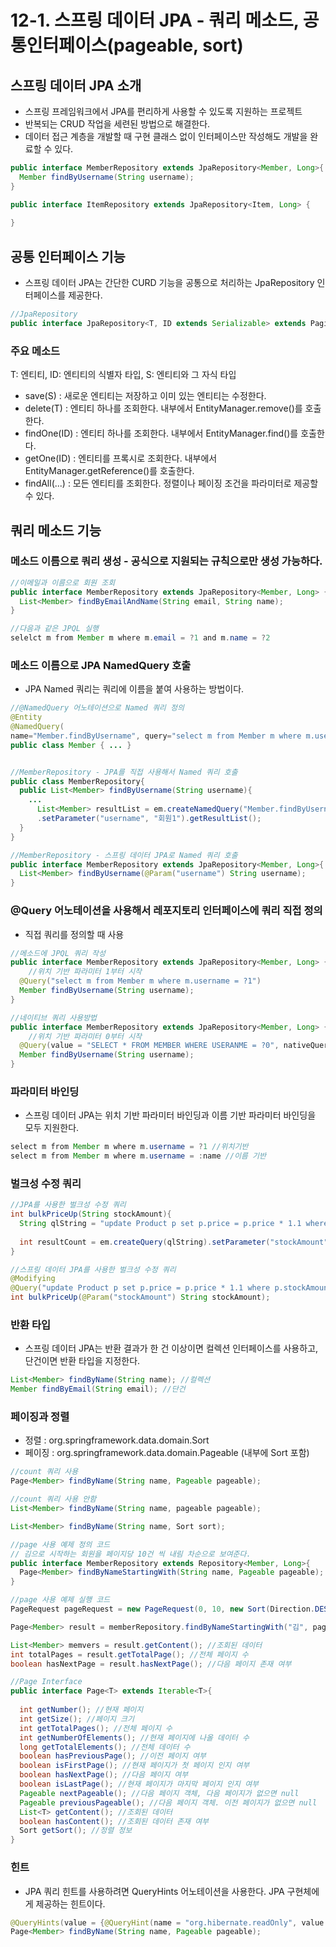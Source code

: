 # 12-1.  스프링 데이터 JPA - 쿼리 메소드, 공통인터페이스(pageable, sort)

## 스프링 데이터 JPA 소개

- 스프링 프레임워크에서 JPA를 편리하게 사용할 수 있도록 지원하는 프로젝트
- 반복되는 CRUD 작업을 세련된 방법으로 해결한다.
- 데이터 접근 계층을 개발할 때 구현 클래스 없이 인터페이스만 작성해도 개발을 완료할 수 있다.

```java
public interface MemberRepository extends JpaRepository<Member, Long>{
  Member findByUsername(String username);
}

public interface ItemRepository extends JpaRepository<Item, Long> {
  
}
```

## 공통 인터페이스 기능

- 스프링 데이터 JPA는 간단한 CURD 기능을 공통으로 처리하는 JpaRepository 인터페이스를 제공한다.

```java
//JpaRepository
public interface JpaRepository<T, ID extends Serializable> extends PagingAndSortingRepository<T, ID>{ }
```

### 주요 메소드

T: 엔티티, ID: 엔티티의 식별자 타입, S: 엔티티와 그 자식 타입

- save(S) : 새로운 엔티티는 저장하고 이미 있는 엔티티는 수정한다.
- delete(T) : 엔티티 하나를 조회한다. 내부에서 EntityManager.remove()를 호출한다.
- findOne(ID) : 엔티티 하나를 조회한다. 내부에서 EntityManager.find()를 호출한다.
- getOne(ID) : 엔티티를 프록시로 조회한다. 내부에서 EntityManager.getReference()를 호출한다.
- findAll(...) : 모든 엔티티를 조회한다. 정렬이나 페이징 조건을 파라미터로 제공할 수 있다.

## 쿼리 메소드 기능

### 메소드 이름으로 쿼리 생성 - 공식으로 지원되는 규칙으로만 생성 가능하다.

```java
//이메일과 이름으로 회원 조회
public interface MemberRepository extends JpaRepository<Member, Long> {
  List<Member> findByEmailAndName(String email, String name);
}

//다음과 같은 JPQL 실행
selelct m from Member m where m.email = ?1 and m.name = ?2
```

### 메소드 이름으로 JPA NamedQuery 호출

- JPA Named 쿼리는 쿼리에 이름을 붙여 사용하는 방법이다.

```java
//@NamedQuery 어노테이션으로 Named 쿼리 정의
@Entity
@NamedQuery(
name="Member.findByUsername", query="select m from Member m where m.username = :username")
public class Member { ... }


//MemberRepository - JPA를 직접 사용해서 Named 쿼리 호출
public class MemberRepository{
  public List<Member> findByUsername(String username){
    ...
      List<Member> resultList = em.createNamedQuery("Member.findByUsername", Member.class)
      .setParameter("username", "회원1").getResultList();
  }
}

//MemberRepository - 스프링 데이터 JPA로 Named 쿼리 호출
public interface MemberRepository extends JpaRepository<Member, Long>{
  List<Member> findByUsername(@Param("username") String username);
}
```

### @Query 어노테이션을 사용해서 레포지토리 인터페이스에 쿼리 직접 정의

- 직접 쿼리를 정의할 때 사용

```java
//메소드에 JPQL 쿼리 작성
public interface MemberRepository extends JpaRepository<Member, Long> {
 	//위치 기반 파라미터 1부터 시작  
  @Query("select m from Member m where m.username = ?1")
  Member findByUsername(String username);
}

//네이티브 쿼리 사용방법
public interface MemberRepository extends JpaRepository<Member, Long> {
 	//위치 기반 파라미터 0부터 시작 
  @Query(value = "SELECT * FROM MEMBER WHERE USERANME = ?0", nativeQuery = true)
  Member findByUsername(String username);
}
```

### 파라미터 바인딩

- 스프링 데이터 JPA는 위치 기반 파라미터 바인딩과 이름 기반 파라미터 바인딩을 모두 지원한다.

```java
select m from Member m where m.username = ?1 //위치기반
select m from Member m where m.username = :name //이름 기반 
```

### 벌크성 수정 쿼리

```java
//JPA를 사용한 벌크성 수정 쿼리
int bulkPriceUp(String stockAmount){
  String qlString = "update Product p set p.price = p.price * 1.1 where p.stcokAmount < :stockAmount";
  
  int resultCount = em.createQuery(qlString).setParameter("stockAmount", stockAmount).executeUpdate();
}

//스프링 데이터 JPA를 사용한 벌크성 수정 쿼리
@Modifying
@Query("update Product p set p.price = p.price * 1.1 where p.stockAmount < :stockAmount")
int bulkPriceUp(@Param("stockAmount") String stockAmount);
```

### 반환 타입

- 스프링 데이터 JPA는 반환 결과가 한 건 이상이면 컬렉션 인터페이스를 사용하고, 단건이면 반환 타입을 지정한다.

```java
List<Member> findByName(String name); //컬렉션
Member findByEmail(String email); //단건
```

### 페이징과 정렬

- 정렬 : org.springframework.data.domain.Sort
- 페이징 : org.springframework.data.domain.Pageable (내부에 Sort 포함)

```java
//count 쿼리 사용
Page<Member> findByName(String name, Pageable pageable);

//count 쿼리 사용 안함
List<Member> findByName(String name, pageable pageable);

List<Member> findByName(String name, Sort sort);
```

```java
//page 사용 예제 정의 코드
// 김으로 시작하는 회원을 페이지당 10건 씩 내림 차순으로 보여준다.
public interface MemberRepository extends Repository<Member, Long>{
  Page<Member> findByNameStartingWith(String name, Pageable pageable);
}

//page 사용 예제 실행 코드
PageRequest pageRequest = new PageRequest(0, 10, new Sort(Direction.DESC, "name"));

Page<Member> result = memberRepository.findByNameStartingWith("김", pageRequest);

List<Member> memvers = result.getContent(); //조회된 데이터
int totalPages = result.getTotalPage(); //전체 페이지 수
boolean hasNextPage = result.hasNextPage(); //다음 페이지 존재 여부
```

```java
//Page Interface
public interface Page<T> extends Iterable<T>{
  
  int getNumber(); //현재 페이지
  int getSize(); //페이지 크기
  int getTotalPages(); //전체 페이지 수
  int getNumberOfElements(); //현재 페이지에 나올 데이터 수
  long getTotalElements(); //전체 데이터 수
  boolean hasPreviousPage(); //이전 페이지 여부
  boolean isFirstPage(); //현재 페이지가 첫 페이지 인지 여부
  boolean hasNextPage(); //다음 페이지 여부
  boolean isLastPage(); //현재 페이지가 마지막 페이지 인지 여부
  Pageable nextPageable(); //다음 페이지 객체, 다음 페이지가 없으면 null
  Pageable previousPageable(); //다음 페이지 객체. 이전 페이지가 없으면 null
  List<T> getContent(); //조회된 데이터
  boolean hasContent(); //조회된 데이터 존재 여부
  Sort getSort(); //정렬 정보
}
```

### 힌트

- JPA 쿼리 힌트를 사용하려면 QueryHints 어노테이션을 사용한다. JPA 구현체에게 제공하는 힌트이다.

```java
@QueryHints(value = {@QueryHint(name = "org.hibernate.readOnly", value = "true")}, forCounting = true)
Page<Member> findByName(String name, Pageable pageable);
```

